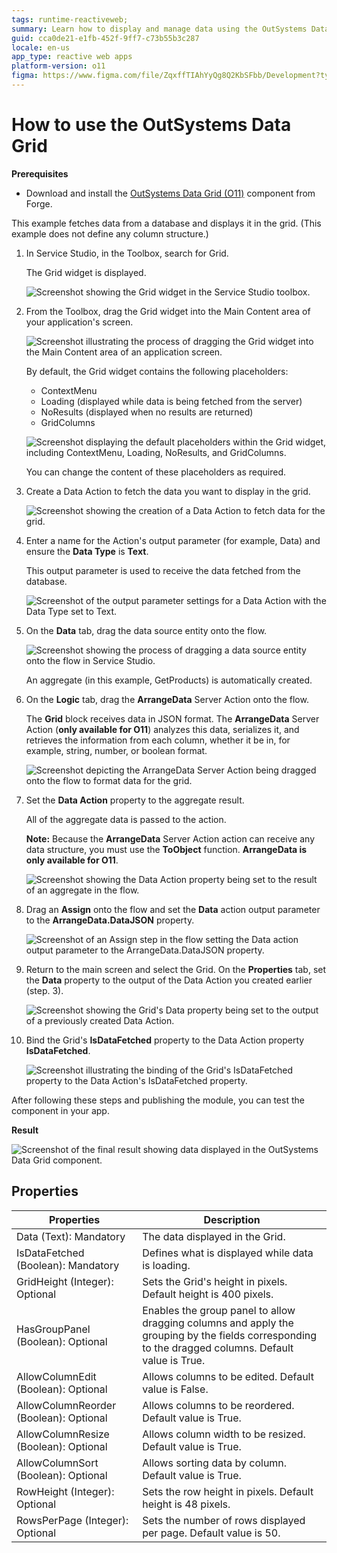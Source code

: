 ```yaml
---
tags: runtime-reactiveweb;
summary: Learn how to display and manage data using the OutSystems Data Grid (O11) component in OutSystems 11.
guid: cca0de21-e1fb-452f-9ff7-c73b55b3c287
locale: en-us
app_type: reactive web apps
platform-version: o11
figma: https://www.figma.com/file/ZqxffTIAhYyQg8Q2KbSFbb/Development?type=design&node-id=1142%3A332&mode=design&t=bneC7SMvNg6A2EZ4-1
---
```


# How to use the OutSystems Data Grid

**Prerequisites** 

* Download and install the [OutSystems Data Grid (O11)](https://www.outsystems.com/forge/component-overview/9764/data-grid-reactive) component from Forge.

This example fetches data from a database and displays it in the grid. (This example does not define any column structure.) 

1. In Service Studio, in the Toolbox, search for Grid.

    The Grid widget is displayed.

    ![Screenshot showing the Grid widget in the Service Studio toolbox.](images/grid-widget-ss.png "Grid Widget in Service Studio")

1. From the Toolbox, drag the Grid widget into the Main Content area of your application's screen.

    ![Screenshot illustrating the process of dragging the Grid widget into the Main Content area of an application screen.](images/grid-widget-drag-ss.png "Dragging Grid Widget into Main Content")

    By default, the Grid widget contains the following placeholders:

    * ContextMenu
    * Loading (displayed while data is being fetched from the server)
    * NoResults (displayed when no results are returned)
    * GridColumns

    ![Screenshot displaying the default placeholders within the Grid widget, including ContextMenu, Loading, NoResults, and GridColumns.](images/grid-placeholders-ss.png "Default Grid Widget Placeholders")

    You can change the content of these placeholders as required.

1. Create a Data Action to fetch the data you want to display in the grid.

    ![Screenshot showing the creation of a Data Action to fetch data for the grid.](images/grid-fetch-data-ss.png "Creating a Data Action")

1. Enter a name for the Action's output parameter (for example, Data) and ensure the **Data Type** is **Text**.

    This output parameter is used to receive the data fetched from the database.

    ![Screenshot of the output parameter settings for a Data Action with the Data Type set to Text.](images/grid-output-par-ss.png "Setting Output Parameter for Data Action")

1. On the **Data** tab, drag the data source entity onto the flow.

    ![Screenshot showing the process of dragging a data source entity onto the flow in Service Studio.](images/grid-drag-entity-ss.png "Dragging Data Source Entity")

    An aggregate (in this example, GetProducts) is automatically created. 

1. On the **Logic** tab, drag the **ArrangeData** Server Action onto the flow.

    The **Grid** block receives data in JSON format. The **ArrangeData** Server Action (**only available for O11**) analyzes this data, serializes it, and retrieves the information from each column, whether it be in, for example, string, number, or boolean format.

    ![Screenshot depicting the ArrangeData Server Action being dragged onto the flow to format data for the grid.](images/grid-arrange-data-ss.png "ArrangeData Server Action in Flow")

1. Set the **Data Action** property to the aggregate result. 

    All of the aggregate data is passed to the action.

    **Note:** Because the **ArrangeData** Server Action action can receive any data structure, you must use the **ToObject** function. **ArrangeData is only available for O11**.

    ![Screenshot showing the Data Action property being set to the result of an aggregate in the flow.](images/grid-aggregate-result-ss.png "Setting Data Action Property to Aggregate Result")

1. Drag an **Assign** onto the flow and set the **Data** action output parameter to the **ArrangeData.DataJSON** property.

    ![Screenshot of an Assign step in the flow setting the Data action output parameter to the ArrangeData.DataJSON property.](images/grid-set-assign-ss.png "Assigning DataJSON to Data Action Output")

1. Return to the main screen and select the Grid. On the **Properties** tab, set the **Data** property to the output of the Data Action you created earlier (step. 3).

    ![Screenshot showing the Grid's Data property being set to the output of a previously created Data Action.](images/grid-data-prop-ss.png "Setting Grid Data Property")

1. Bind the Grid's **IsDataFetched** property to the Data Action property **IsDataFetched**.

    ![Screenshot illustrating the binding of the Grid's IsDataFetched property to the Data Action's IsDataFetched property.](images/grid-isdata-fetched-ss.png "Binding IsDataFetched Property")

After following these steps and publishing the module, you can test the component in your app.

**Result**

![Screenshot of the final result showing data displayed in the OutSystems Data Grid component.](images/grid-result-ss.png "Data Grid Component Result")

## Properties

| **Properties** | **Description** |
|---|---|
| Data (Text): Mandatory  | The data displayed in the Grid.  |
| IsDataFetched (Boolean): Mandatory | Defines what is displayed while data is loading. | 
| GridHeight (Integer): Optional  |  Sets the Grid's height in pixels. Default height is 400 pixels. |  
| HasGroupPanel (Boolean): Optional  | Enables the group panel to allow dragging columns and apply the grouping by the fields corresponding to the dragged columns. Default value is True. |  
| AllowColumnEdit (Boolean): Optional  | Allows columns to be edited. Default value is False.  |   
| AllowColumnReorder (Boolean): Optional  | Allows columns to be reordered. Default value is True. | 
| AllowColumnResize (Boolean): Optional  | Allows column width to be resized. Default value is True. |  
| AllowColumnSort (Boolean): Optional  | Allows sorting data by column. Default value is True. | 
| RowHeight (Integer): Optional  | Sets the row height in pixels. Default height is 48 pixels. | 
| RowsPerPage (Integer): Optional  | Sets the number of rows displayed per page. Default value is 50.| 

